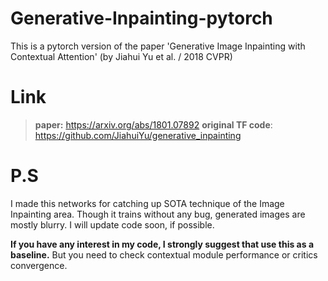 # Generative-Inpainting-pytorch
This is a pytorch version of the paper 'Generative Image Inpainting with Contextual Attention' (by Jiahui Yu et al. / 2018 CVPR)

# Link
>**paper:** https://arxiv.org/abs/1801.07892
>**original TF code**: https://github.com/JiahuiYu/generative_inpainting

# P.S
I made this networks for catching up SOTA technique of the Image Inpainting area.
Though it trains without any bug, generated images are mostly blurry.
I will update code soon, if possible.

**If you have any interest in my code, I strongly suggest that use this as a baseline.**
But you need to check contextual module performance or critics convergence.
